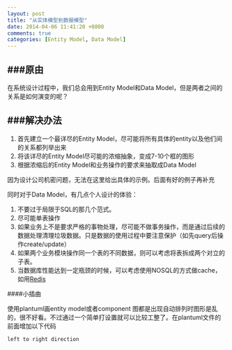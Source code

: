 ```yaml
---
layout: post
title: "从实体模型到数据模型"
date: 2014-04-06 11:41:20 +0800
comments: true
categories: [Entity Model, Data Model]
---
```


###原由
---

在系统设计过程中，我们总会用到Entity Model和Data Model，但是两者之间的关系是如何演变的呢？

###解决办法
---

1. 首先建立一个最详尽的Entity Model，尽可能将所有具体的entity以及他们间的关系都列举出来
2. 将该详尽的Entity Model尽可能的浓缩抽象，变成7-10个框的图形
3. 根据浓缩后的Entity Model和业务操作的要求来抽取成Data Model

因为设计公司机密问题，无法在这里给出具体的示例。后面有好的例子再补充

同时对于Data Model，有几点个人设计的体验：

1. 不要过于局限于SQL的那几个范式。
2. 尽可能单表操作
3. 如果业务上不是要求严格的事物处理，尽可能不做事务操作，而是通过后续的数据处理清理垃圾数据。只是数据的使用过程中要注意保护（如先query后操作create/update）
4. 如果两个业务模块操作同一个表的不同数据，则可以考虑将表拆成两个对立的子表。
5. 当数据库性能达到一定瓶颈的时候，可以考虑使用NOSQL的方式做cache，如用[Redis](http://redis.io)



####小插曲 

使用plantuml画entity model或者component 图都是出现自动排列时图形是乱的，很不好看。不过通过一个简单打设置就可以比较工整了。在plantuml文件的前面增加以下代码

```
left to right direction
```


